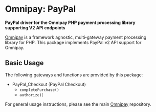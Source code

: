 # Omnipay: PayPal

**PayPal driver for the Omnipay PHP payment processing library supporting V2 API endpoints**

[Omnipay](https://github.com/thephpleague/omnipay) is a framework agnostic, multi-gateway payment
processing library for PHP. This package implements PayPal v2 API support for Omnipay.

## Basic Usage

The following gateways and functions are provided by this package:

* PayPal_Checkout (PayPal Checkout)
    * `completePurchase()`
    * `authorize()`

For general usage instructions, please see the main [Omnipay](https://github.com/thephpleague/omnipay) repository.
